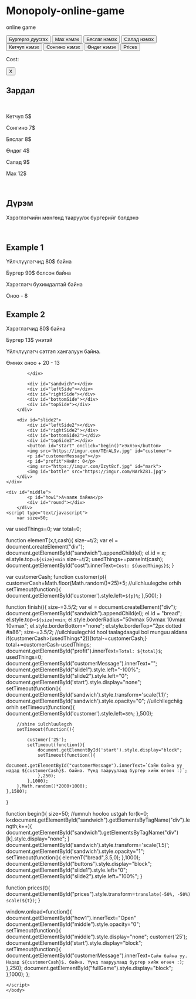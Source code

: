 # Monopoly-online-game
online game
<!DOCTYPE html>
<html>
    <head>
        <title>Hamburger Game</title>
        <link href="customer.css" type="text/css" rel="stylesheet">
    </head>
    <body>
    <!--
            orts tus bur deer ud bolon class uusgesen
        -->
    <div id="fullGame">
        <div id="slide1">
            <div id="buttons">
                <button id="it1" class="item" onclick="finish()">Бургерээ дуусгах</button>
                <button class="item" id="it2" onclick="elemenT('meat',3,4)">Мах нэмэх</button>
                <button class="item" id="it3" onclick="elemenT('cheese',1,2)">Бяслаг нэмэх</button>
                <button class="item" id="it4" onclick="elemenT('green',1.2,1)">Салад нэмэх</button>
                <button id="it5" class="item" onclick="elemenT('ketchup',.5,1)">Кетчуп нэмэх</button>
                <button class="item" id="it6" onclick="elemenT('onion',.35,1)">Сонгино нэмэх</button>
                <button class="item" id="it7" onclick="elemenT('egg',1.5,3)">Өндөг нэмэх</button>
                <button onclick="prices('1')" class="item" id="it8">Prices</button>
            </div>
            <p id="cost">Cost: </p>
            <div id="prices">
                <button id="close" onclick="prices('0')">X</button>
                <h2>Зардал</h2>
                <br />
                <p>Кетчуп 5$</p>
                <p>Сонгино 7$</p>
                <p>Бяслаг 8$</p>
                <p>Өндөг 4$</p>
                <p>Салад 9$</p>
                <p>Мах 12$</p>
                <br />
                <h2>Дүрэм</h2>
                <p>Хэрэглэгчийн мөнгөнд тааруулж бургерийг бэлдэнэ</p>
                <br />
                <h2>Example 1</h2>
                <p>Үйлчлүүлэгчид 80$ байна</p>
                <p>Бургер 90$ болсон байна</p>
                <p>Хэрэглэгч бухимдалтай байна</p>
                <p>Оноо - 8</p>
                <h2>Example 2</h2>
                <p>Хэрэглэгчид 80$ байна</p>
                <p>Бургер 13$ үнэтэй</p>
                <p>Үйлчлүүлэгч сэтгэл хангалуун байна.</p>
                <p>Өмнөх оноо + 20 - 13</p>
                
            </div>
            
            <div id="sandwich"></div>    
            <div id="leftSide"></div>
            <div id="rightSide"></div>
            <div id="bottomSide"></div>
            <div id="topSide"></div>
        </div>
    
        <div id="slide2">
            <div id="leftSide2"></div>
            <div id="rightSide2"></div>
            <div id="bottomSide2"></div>
            <div id="topSide2"></div>
            <button id="start" onclick="begin()">Эхлэх</button>
            <img src='https://imgur.com/TErAL9v.jpg' id="customer">
            <p id="customerMessage"></p>
            <p id="profit">Нийт: 0</p>
            <img src="https://imgur.com/Izyt8cf.jpg" id="mark">
            <img id="bottle" src="https://imgur.com/NArkZ81.jpg">
        </div>
    </div>
    
    <div id="middle">
            <p id="how1">Ачаалж байна</p>
            <div id="round"></div>
        </div>
    <script type="text/javascript">
        var size=50;
var usedThings=0;
var total=0;

function elemenT(x,t,cash){
    size-=t/2;
    var el = document.createElement("div");
    document.getElementById("sandwich").appendChild(el);
    el.id = x;
    el.style.top=`${size}vmin`
    size-=t/2;
    usedThings+=parseInt(cash);
    document.getElementById("cost").innerText=`Cost: ${usedThings}$`;
}

var customerCash;
function customer(p){
    customerCash=Math.floor(Math.random()*25)+5;
    //uilchluulegche orhih
    setTimeout(function(){
        document.getElementById('customer').style.left=`${p}%`;
    },500);
}

function finish(){
    size-=3.5/2;
    var el = document.createElement("div");
    document.getElementById("sandwich").appendChild(el);
    el.id = "bread";
    el.style.top=`${size}vmin`;
    el.style.borderRadius="50vmax 50vmax 10vmax 10vmax";
    el.style.borderBottom="none";
    el.style.borderTop="2px dotted #a86";
    size-=3.5/2;
    //uilchluulegchid hool taalagdaagui bol munguu aldana
    if(customerCash>(usedThings*2)){total-=customerCash;}
    total+=customerCash-usedThings;
    document.getElementById("profit").innerText=`Total: ${total}$`;
    usedThings=0;
    document.getElementById("customerMessage").innerText="";
    document.getElementById("slide1").style.left="-100%";
    document.getElementById("slide2").style.left="0";
    document.getElementById('start').style.display="none";
    setTimeout(function(){
        document.getElementById('sandwich').style.transform='scale(1.1)';
    document.getElementById('sandwich').style.opacity="0";
    //uilchllegchiig orhih
    setTimeout(function(){
        document.getElementById('customer').style.left=`80%`;
    },500);
        
        //shine iulchluulegch
        setTimeout(function(){
            
            customer('25');
            setTimeout(function(){
                document.getElementById('start').style.display="block";
                setTimeout(function(){
                    document.getElementById("customerMessage").innerText=`Сайн байна уу надад ${customerCash}$. байна. Үүнд тааруулаад бургер хийж өгөөч :)`;
                },250);
            },1000);
        },Math.random()*2000+1000);
    },1500);
}

function begin(){
    size=50;
    //umnuh hooloo ustgah
    for(k=0; k<document.getElementById("sandwich").getElementsByTagName("div").length;k++){
        document.getElementById("sandwich").getElementsByTagName("div")[k].style.display="none";
    }
    document.getElementById('sandwich').style.transform='scale(1.5)';
    document.getElementById('sandwich').style.opacity="1";
    setTimeout(function(){
        elemenT("bread",3.5,0);
    },1000);
    document.getElementById("buttons").style.display="block";
    document.getElementById("slide1").style.left="0";
    document.getElementById("slide2").style.left="100%";
}

function prices(t){
    document.getElementById("prices").style.transform=`translate(-50%, -50%) scale(${t})`;
}

window.onload=function(){
    document.getElementById("how1").innerText="Open"
    document.getElementById("middle").style.opacity="0";
    setTimeout(function(){
        document.getElementById("middle").style.display="none";
        customer('25');
    document.getElementById('start').style.display="block";
    setTimeout(function(){
                    document.getElementById("customerMessage").innerText=`Сайн байна уу. Надад ${customerCash}$. байна. Үүнд тааруулаад бургер хийж өгөөч :)`;
    },250);
    document.getElementById("fullGame").style.display="block";
    },1000);
};


    </script>
    </body>
</html>
